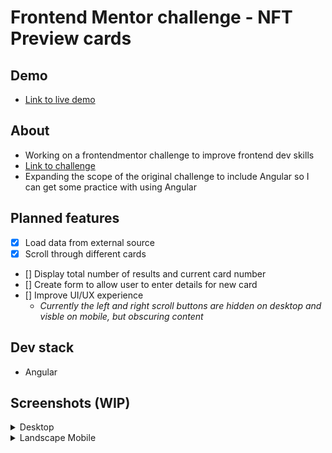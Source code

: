 # Frontend Mentor challenge - NFT Preview cards

## Demo
- [Link to live demo](https://riboney.github.io/ftmt-challenge-preview-cards/ftmt-challenge-preview-cards)

## About
- Working on a frontendmentor challenge to improve frontend dev skills
- [Link to challenge](https://www.frontendmentor.io/challenges/nft-preview-card-component-SbdUL_w0U)
- Expanding the scope of the original challenge to include Angular so I can get some practice with using Angular

## Planned features
- [X] Load data from external source
- [X] Scroll through different cards
- [] Display total number of results and current card number
- [] Create form to allow user to enter details for new card
- [] Improve UI/UX experience 
  - _Currently the left and right scroll buttons are hidden on desktop and visble on mobile, but obscuring content_

## Dev stack
- Angular

## Screenshots (WIP)
<details><summary>Desktop</summary>

  ![image](https://user-images.githubusercontent.com/14286113/162258829-f32984c3-2e1f-48c3-9783-7a7573cce886.png)

</details>

<details><summary>Landscape Mobile</summary>
  
  ![image](https://user-images.githubusercontent.com/14286113/162258936-d71f150c-12af-434f-9068-c2c0044eb068.png)
</details>
